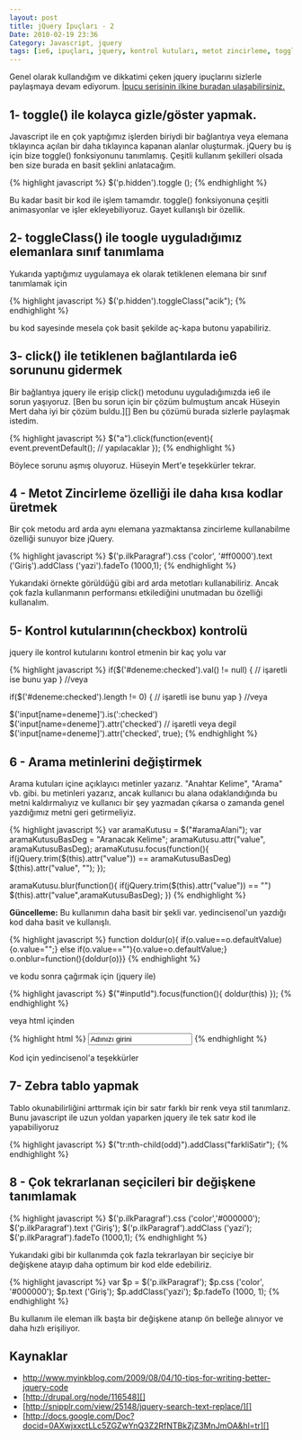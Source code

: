 ```yaml
---
layout: post
title: jQuery İpuçları - 2
Date: 2010-02-19 23:36
Category: Javascript, jquery
tags: [ie6, ipuçları, jquery, kontrol kutuları, metot zincirleme, toggle, toggleClass, zebra tablolar]
---
```


Genel olarak kullandığım ve dikkatimi çeken jquery ipuçlarını sizlerle
paylaşmaya devam ediyorum. [İpucu serisinin ilkine buradan ulaşabilirsiniz.][]

## 1- toggle() ile kolayca gizle/göster yapmak.

Javascript ile en çok yaptığımız işlerden biriydi bir bağlantıya veya
elemana tıklayınca açılan bir daha tıklayınca kapanan alanlar
oluşturmak. jQuery bu iş için bize toggle() fonksiyonunu tanımlamış.
Çeşitli kullanım şekilleri olsada ben size burada en basit şeklini
anlatacağım.

{% highlight javascript %}
$('p.hidden').toggle ();
{% endhighlight %}

Bu kadar basit bir kod ile işlem tamamdır. toggle() fonksiyonuna çeşitli
animasyonlar ve işler ekleyebiliyoruz. Gayet kullanışlı bir özellik.

## 2- toggleClass() ile toogle uyguladığımız elemanlara sınıf tanımlama

Yukarıda yaptığımız uygulamaya ek olarak tetiklenen elemana bir sınıf
tanımlamak için

{% highlight javascript %}
$('p.hidden').toggleClass("acik");
{% endhighlight %}

bu kod sayesinde mesela çok basit şekilde aç-kapa butonu yapabiliriz.

## 3- click() ile tetiklenen bağlantılarda ie6 sorununu gidermek

Bir bağlantıya jquery ile erişip click() metodunu uyguladığımızda ie6
ile sorun yaşıyoruz. [Ben bu sorun için bir çözüm bulmuştum ancak Hüseyin Mert daha iyi bir çözüm buldu.][] Ben bu çözümü burada sizlerle
paylaşmak istedim.

{% highlight javascript %}
$("a").click(function(event){
	event.preventDefault();
	// yapılacaklar
});
{% endhighlight %}

Böylece sorunu aşmış oluyoruz. Hüseyin Mert'e teşekkürler tekrar.

## 4 - Metot Zincirleme özelliği ile daha kısa kodlar üretmek

Bir çok metodu ard arda aynı elemana yazmaktansa zincirleme kullanabilme
özelliği sunuyor bize jQuery.

{% highlight javascript %}
$('p.ilkParagraf').css ('color', '#ff0000').text ('Giriş').addClass ('yazi').fadeTo (1000,1);
{% endhighlight %}

Yukarıdaki örnekte görüldüğü gibi ard arda metotları kullanabiliriz.
Ancak çok fazla kullanmanın performansı etkilediğini unutmadan bu
özelliği kullanalım.

## 5- Kontrol kutularının(checkbox) kontrolü

jquery ile kontrol kutularını kontrol etmenin bir kaç yolu var

{% highlight javascript %}
 if($('#deneme:checked').val() != null) {
	// işaretli ise bunu yap
}
//veya

if($('#deneme:checked').length != 0) {
	// işaretli ise bunu yap
}
//veya

$('input[name=deneme]').is(':checked')
$('input[name=deneme]').attr('checked') // işaretli veya degil
$('input[name=deneme]').attr('checked', true);
{% endhighlight %}

## 6 - Arama metinlerini değiştirmek

Arama kutuları içine açıklayıcı metinler yazarız. "Anahtar Kelime",
"Arama" vb. gibi. bu metinleri yazarız, ancak kullanıcı bu alana
odaklandığında bu metni kaldırmalıyız ve kullanıcı bir şey yazmadan
çıkarsa o zamanda genel yazdığımız metni geri getirmeliyiz.

{% highlight javascript %}
var aramaKutusu = $("#aramaAlani");
var aramaKutusuBasDeg = "Aranacak Kelime";
aramaKutusu.attr("value", aramaKutusuBasDeg);
aramaKutusu.focus(function(){
	if(jQuery.trim($(this).attr("value")) == aramaKutusuBasDeg)
	$(this).attr("value", "");
});

aramaKutusu.blur(function(){
	if(jQuery.trim($(this).attr("value")) == "")
	$(this).attr("value",aramaKutusuBasDeg);
})
{% endhighlight %}

**Güncelleme:** Bu kullanımın daha basit bir şekli var. yedincisenol'un
yazdığı kod daha basit ve kullanışlı.

{% highlight javascript %}
function doldur(o){
	if(o.value==o.defaultValue){o.value="";}
	else if(o.value==""){o.value=o.defaultValue;}
	o.onblur=function(){doldur(o)}}
{% endhighlight %}

ve kodu sonra çağırmak için (jquery ile)

{% highlight javascript %}
$("#inputId").focus(function(){
	doldur(this)
});
{% endhighlight %}

veya html içinden

{% highlight html %}
<input name="adınız" value="Adınızı girini" onfocus="doldur(this)"/>
{% endhighlight %}

Kod için yedincisenol'a teşekkürler

## 7- Zebra tablo yapmak

Tablo okunabilirliğini arttırmak için bir satır farklı bir renk veya
stil tanımlarız. Bunu javascript ile uzun yoldan yaparken jquery ile tek
satır kod ile yapabiliyoruz

{% highlight javascript %}
$("tr:nth-child(odd)").addClass("farkliSatir");
{% endhighlight %}

## 8 - Çok tekrarlanan seçicileri bir değişkene tanımlamak

{% highlight javascript %}
$('p.ilkParagraf').css ('color','#000000');
$('p.ilkParagraf').text ('Giriş');
$('p.ilkParagraf').addClass ('yazi');
$('p.ilkParagraf').fadeTo (1000,1);
{% endhighlight %}

Yukarıdaki gibi bir kullanımda çok fazla tekrarlayan bir seçiciye bir
değişkene atayıp daha optimum bir kod elde edebiliriz.

{% highlight javascript %}
var $p = $('p.ilkParagraf');
$p.css ('color', '#000000');
$p.text ('Giriş');
$p.addClass('yazi');
$p.fadeTo (1000, 1);
{% endhighlight %}

Bu kullanım ile eleman ilk başta bir değişkene atanıp ön belleğe
alınıyor ve daha hızlı erişiliyor.

## Kaynaklar

-   http://www.myinkblog.com/2009/08/04/10-tips-for-writing-better-jquery-code
-   [http://drupal.org/node/116548][]
-   [http://snipplr.com/view/25148/jquery-search-text-replace/][]
-   [http://docs.google.com/Doc?docid=0AXwjxxctLLc5ZGZwYnQ3Z2RfNTBkZjZ3MnJmOA&hl=tr][]

  [İpucu serisinin ilkine buradan ulaşabilirsiniz.]: http://fatihhayrioglu.com/jquery-ipuclari/
  [http://drupal.org/node/116548]: http://drupal.org/node/116548
  [http://snipplr.com/view/25148/jquery-search-text-replace/]: http://snipplr.com/view/25148/jquery-search-text-replace/
  [http://docs.google.com/Doc?docid=0AXwjxxctLLc5ZGZwYnQ3Z2RfNTBkZjZ3MnJmOA&hl=tr]: http://docs.google.com/Doc?docid=0AXwjxxctLLc5ZGZwYnQ3Z2RfNTBkZjZ3MnJmOA&hl=tr
